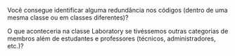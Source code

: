 Você consegue identificar alguma redundância nos códigos (dentro de uma mesma classe ou em classes diferentes)?


O que aconteceria na classe Laboratory se tivéssemos outras categorias de membros além de estudantes e professores (técnicos, administradores, etc.)?
